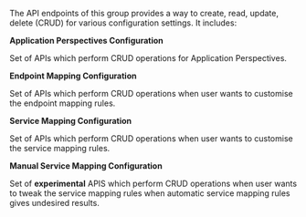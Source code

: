 The API endpoints of this group provides a way to create, read, update, delete (CRUD) for various configuration settings. It includes:

**Application Perspectives Configuration**

Set of APIs which perform CRUD operations for Application Perspectives.

**Endpoint Mapping Configuration**

Set of APIs which perform CRUD operations when user wants to customise the endpoint mapping rules.

**Service Mapping Configuration**

Set of APIs which perform CRUD operations when user wants to customise the service mapping rules.

**Manual Service Mapping Configuration**

Set of **experimental** APIS which perform CRUD operations when user wants to tweak the service mapping rules when automatic service mapping rules gives undesired results.